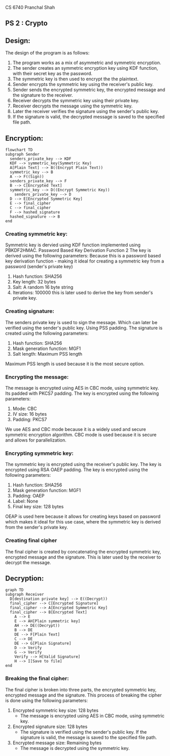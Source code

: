 CS 6740
Pranchal Shah

## PS 2 : Crypto

## Design:
The design of the program is as follows:
1. The program works as a mix of asymmetric and symmetric encryption.
2. The sender creates an symmetric encryption key using KDF function, with their secret key as the password.
3. The symmetric key is then used to encrypt the the plaintext.
4. Sender encrypts the symmetric key using the receiver's public key.
5. Sender sends the encrypted symmetric key, the encrypted message and the signature to the receiver.
6. Receiver decrypts the symmetric key using their private key.
7. Receiver decrypts the message using the symmetric key.
8. Later the receiver verifies the signature using the sender's public key.
9. If the signature is valid, the decrypted message is saved to the specified file path.

## Encryption:
```mermaid
flowchart TD 
subgraph Sender
  senders_private_key --> KDF
  KDF --> symmetric_key(Symmetric Key)
  A[Plain Text] --> B((Encrypt Plain Text))
  symmetric_key --> B
  A --> F((Sign))
  senders_private_key --> F
  B --> C[Encrypted Text]
  symmetric_key --> D((Encrypt Symmetric Key))
    senders_private_key --> D
  D --> E[Encrypted Symmetric Key]
  E --> final_cipher
  C --> final_cipher
  F --> hashed_signature
  hashed_signature --> B
end
```

### Creating symmetric key:
Symmetric key is dervied using KDF function implemented using PBKDF2HMAC. Password Based Key Derivation Function 2
The key is derived using the following parameters:
Because this is a password based key derivation function - making it ideal for creating a symmetric key from a password (sender's private key)

1. Hash function: SHA256
2. Key length: 32 bytes
3. Salt: A random 16 byte string
4. Iterations: 100000
this is later used to derive the key from sender's private key.

### Creating signature:
The senders private key is used to sign the message. Which can later be verified using the sender's public key. Using PSS padding. The signature is created using the following parameters:
1. Hash function: SHA256
2. Mask generation function: MGF1
3. Salt length: Maximum PSS length

Maximum PSS length is used because it is the most secure option. 

### Encrypting the message:
The message is encrypted using AES in CBC mode, using symmetric key. Its padded with PKCS7 padding. The key is encrypted using the following parameters:
1. Mode: CBC
2. IV size: 16 bytes
3. Padding: PKCS7

We use AES and CBC mode because it is a widely used and secure symmetric encryption algorithm. CBC mode is used because it is secure and allows for parallelization. 

### Encrypting symmetric key:
The symmetric key is encrypted using the receiver's public key. The key is encrypted using RSA OAEP padding. The key is encrypted using the following parameters:
1. Hash function: SHA256
2. Mask generation function: MGF1
3. Padding: OAEP
4. Label: None
5. Final key size: 128 bytes

OEAP is used here because it allows for creating keys based on password which makes it ideal for this use case, where the symmetric key is derived from the sender's private key.

### Creating final cipher
The final cipher is created by concatenating the encrypted symmetric key, encrypted message and the signature. This is later used by the receiver to decrypt the message.

## Decryption:
```mermaid
graph TD
subgraph Receiver
  D[destination private key] --> E((Decrypt))
  final_cipher --> C[Encrypted Signature]
  final_cipher --> A[Encrypted Symmetric Key]
  final_cipher --> B[Encrypted Text]
    A --> E
    E --> AH[Plain symmetric key]
    AH --> DE((Decrypt))
    B --> DE
    DE --> F[Plain Text]
    C --> DE
    DE --> G[Plain Signature]
    D --> Verify
    G --> Verify
    Verify --> H[Valid Signature]
    H --> I[Save to file]
end
```

### Breaking the final cipher:
The final cipher is broken into three parts, the encrypted symmetric key, encrypted message and the signature. This process of breaking the cipher is done using the following parameters:
1. Encrypted symmetric key size: 128 bytes
    - The message is encrypted using AES in CBC mode, using symmetric key. 
2. Encrypted signature size: 128 bytes
   -  The signature is verified using the sender's public key. If the signature is valid, the message is saved to the specified file path.
3. Encrypted message size: Remaining bytes 
    - The message is decrypted using the symmetric key.

